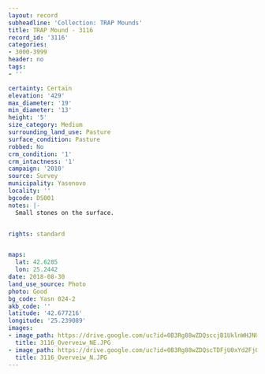 ```yaml
---
layout: record
subheadline: 'Collection: TRAP Mounds'
title: TRAP Mound - 3116
record_id: '3116'
categories:
- 3000-3999
header: no
tags:
- ''

certainty: Certain
elevation: '429'
max_diameter: '19'
min_diameter: '13'
height: '5'
size_category: Medium
surrounding_land_use: Pasture
surface_condition: Pasture
robbed: No
crm_condition: '1'
crm_intactness: '1'
campaign: '2010'
source: Survey
municipality: Yasenovo
locality: ''
bgcode: DS001
notes: |-
  Small stones on the surface.


rights: standard


maps:
  lat: 42.6285
  lon: 25.2442
date: 2018-08-30
land_use_source: Photo
photo: Good
bg_code: Yasn 024-2
akb_code: ''
latitude: '42.677216'
longitude: '25.239089'
images:
- image_path: https://drive.google.com/uc?id=0B3Rg88wZDQsccjB1UklnWHJNUnc
  title: 3116_Overveiw_NE.JPG
- image_path: https://drive.google.com/uc?id=0B3Rg88wZDQscTDFjU0xYd2FjQVU
  title: 3116_Overveiw_N.JPG
---
```


